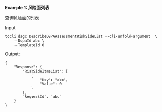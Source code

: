 **Example 1: 风险面列表**

查询风险面的列表

Input: 

```
tccli dsgc DescribeDSPAAssessmentRiskSideList --cli-unfold-argument  \
    --DspaId abc \
    --TemplateId 0
```

Output: 
```
{
    "Response": {
        "RiskSideItmeList": [
            {
                "Key": "abc",
                "Value": 0
            }
        ],
        "RequestId": "abc"
    }
}
```

